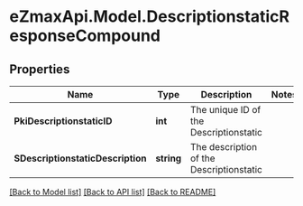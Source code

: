 
# eZmaxApi.Model.DescriptionstaticResponseCompound

## Properties

Name | Type | Description | Notes
------------ | ------------- | ------------- | -------------
**PkiDescriptionstaticID** | **int** | The unique ID of the Descriptionstatic | 
**SDescriptionstaticDescription** | **string** | The description of the Descriptionstatic | 

[[Back to Model list]](../README.md#documentation-for-models)
[[Back to API list]](../README.md#documentation-for-api-endpoints)
[[Back to README]](../README.md)

